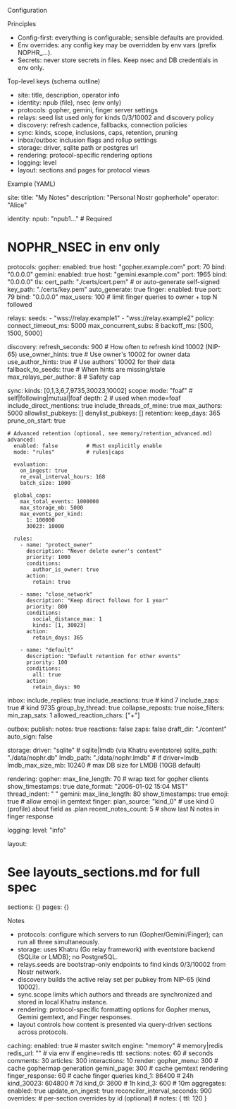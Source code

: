 Configuration

Principles
- Config-first: everything is configurable; sensible defaults are provided.
- Env overrides: any config key may be overridden by env vars (prefix NOPHR_...).
- Secrets: never store secrets in files. Keep nsec and DB credentials in env only.

Top-level keys (schema outline)
- site: title, description, operator info
- identity: npub (file), nsec (env only)
- protocols: gopher, gemini, finger server settings
- relays: seed list used only for kinds 0/3/10002 and discovery policy
- discovery: refresh cadence, fallbacks, connection policies
- sync: kinds, scope, inclusions, caps, retention, pruning
- inbox/outbox: inclusion flags and rollup settings
- storage: driver, sqlite path or postgres url
- rendering: protocol-specific rendering options
- logging: level
- layout: sections and pages for protocol views

Example (YAML)

site:
  title: "My Notes"
  description: "Personal Nostr gopherhole"
  operator: "Alice"

identity:
  npub: "npub1..."           # Required
  # NOPHR_NSEC in env only

protocols:
  gopher:
    enabled: true
    host: "gopher.example.com"
    port: 70
    bind: "0.0.0.0"
  gemini:
    enabled: true
    host: "gemini.example.com"
    port: 1965
    bind: "0.0.0.0"
    tls:
      cert_path: "./certs/cert.pem"  # or auto-generate self-signed
      key_path: "./certs/key.pem"
      auto_generate: true
  finger:
    enabled: true
    port: 79
    bind: "0.0.0.0"
    max_users: 100               # limit finger queries to owner + top N followed

relays:
  seeds:
    - "wss://relay.example1"
    - "wss://relay.example2"
  policy:
    connect_timeout_ms: 5000
    max_concurrent_subs: 8
    backoff_ms: [500, 1500, 5000]

discovery:
  refresh_seconds: 900        # How often to refresh kind 10002 (NIP-65)
  use_owner_hints: true       # Use owner's 10002 for owner data
  use_author_hints: true      # Use authors' 10002 for their data
  fallback_to_seeds: true     # When hints are missing/stale
  max_relays_per_author: 8    # Safety cap

sync:
  kinds: [0,1,3,6,7,9735,30023,10002]
  scope:
    mode: "foaf"             # self|following|mutual|foaf
    depth: 2                  # used when mode=foaf
    include_direct_mentions: true
    include_threads_of_mine: true
    max_authors: 5000
    allowlist_pubkeys: []
    denylist_pubkeys: []
  retention:
    keep_days: 365
    prune_on_start: true

    # Advanced retention (optional, see memory/retention_advanced.md)
    advanced:
      enabled: false         # Must explicitly enable
      mode: "rules"          # rules|caps

      evaluation:
        on_ingest: true
        re_eval_interval_hours: 168
        batch_size: 1000

      global_caps:
        max_total_events: 1000000
        max_storage_mb: 5000
        max_events_per_kind:
          1: 100000
          30023: 10000

      rules:
        - name: "protect_owner"
          description: "Never delete owner's content"
          priority: 1000
          conditions:
            author_is_owner: true
          action:
            retain: true

        - name: "close_network"
          description: "Keep direct follows for 1 year"
          priority: 800
          conditions:
            social_distance_max: 1
            kinds: [1, 30023]
          action:
            retain_days: 365

        - name: "default"
          description: "Default retention for other events"
          priority: 100
          conditions:
            all: true
          action:
            retain_days: 90

inbox:
  include_replies: true
  include_reactions: true     # kind 7
  include_zaps: true          # kind 9735
  group_by_thread: true
  collapse_reposts: true
  noise_filters:
    min_zap_sats: 1
    allowed_reaction_chars: ["+"]

outbox:
  publish:
    notes: true
    reactions: false
    zaps: false
  draft_dir: "./content"
  auto_sign: false

storage:
  driver: "sqlite"           # sqlite|lmdb (via Khatru eventstore)
  sqlite_path: "./data/nophr.db"
  lmdb_path: "./data/nophr.lmdb"  # if driver=lmdb
  lmdb_max_size_mb: 10240    # max DB size for LMDB (10GB default)

rendering:
  gopher:
    max_line_length: 70        # wrap text for gopher clients
    show_timestamps: true
    date_format: "2006-01-02 15:04 MST"
    thread_indent: "  "
  gemini:
    max_line_length: 80
    show_timestamps: true
    emoji: true                # allow emoji in gemtext
  finger:
    plan_source: "kind_0"      # use kind 0 (profile) about field as .plan
    recent_notes_count: 5      # show last N notes in finger response

logging:
  level: "info"

layout:
  # See layouts_sections.md for full spec
  sections: {}
  pages: {}

Notes
- protocols: configure which servers to run (Gopher/Gemini/Finger); can run all three simultaneously.
- storage: uses Khatru (Go relay framework) with eventstore backend (SQLite or LMDB); no PostgreSQL.
- relays.seeds are bootstrap-only endpoints to find kinds 0/3/10002 from Nostr network.
- discovery builds the active relay set per pubkey from NIP-65 (kind 10002).
- sync.scope limits which authors and threads are synchronized and stored in local Khatru instance.
- rendering: protocol-specific formatting options for Gopher menus, Gemini gemtext, and Finger responses.
- layout controls how content is presented via query-driven sections across protocols.

caching:
  enabled: true                 # master switch
  engine: "memory"             # memory|redis
  redis_url: ""               # via env if engine=redis
  ttl:
    sections:
      notes: 60                 # seconds
      comments: 30
      articles: 300
      interactions: 10
    render:
      gopher_menu: 300          # cache gophermap generation
      gemini_page: 300          # cache gemtext rendering
      finger_response: 60       # cache finger queries
      kind_1: 86400             # 24h
      kind_30023: 604800        # 7d
      kind_0: 3600              # 1h
      kind_3: 600               # 10m
  aggregates:
    enabled: true
    update_on_ingest: true
    reconciler_interval_seconds: 900
  overrides:
    # per-section overrides by id (optional)
    # notes: { ttl: 120 }
